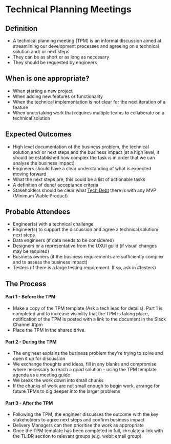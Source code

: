 
# Technical Planning Meetings

## Definition

* A technical planning meeting (TPM) is an informal discussion aimed at streamlining our development processes and agreeing on a technical solution and/ or next steps
* They can be as short or as long as necessary
* They should be requested by engineers

## When is one appropriate?

* When starting a new project
* When adding new features or functionality
* When the technical implementation is not clear for the next iteration of a feature
* When undertaking work that requires multiple teams to collaborate on a technical solution

## Expected Outcomes

* High level documentation of the business problem, the technical solution and/ or next steps and the business impact (at a high level, it should be established how complex the task is in order that we can analyse the business impact)
* Engineers should have a clear understanding of what is expected moving forward
* What the next steps are, this could be a list of actionable tasks
* A definition of done/ acceptance criteria
* Stakeholders should be clear what [Tech Debt](/best-practices/tech-debt.md) there is with any MVP (Minimum Viable Product)


## Probable Attendees

* Engineer(s) with a technical challenge
* Engineer(s) to support the discussion and agree a technical solution/ next steps
* Data engineers (if data needs to be considered)
* Designers or a representative from the UXUI guild (if visual changes may be required)
* Business owners (if the business requirements are sufficiently complex and to assess the business impact)
* Testers (if there is a large testing requirement. If so, ask in #testers)

## The Process

#### Part 1 - Before the TPM

* Make a copy of the TPM template (Ask a tech lead for details). Part 1 is completed and to increase visibility that the TPM is taking place, notification of the TPM is posted with a link to the document in the Slack Channel #tpm
* Place the TPM in the shared drive.

#### Part 2 - During the TPM

* The engineer explains the business problem they're trying to solve and open it up for discussion
* We exchange thoughts and ideas, fill in any blanks and compromise where necessary to reach a good solution - using the TPM template agenda as a meeting guide
* We break the work down into small chunks
* If the chunks of work are not small enough to begin work, arrange for future TPMs to dig deeper into the larger problems

#### Part 3 - After the TPM

* Following the TPM, the engineer discusses the outcome with the key stakeholders to agree next steps and confirm business impact
* Delivery Managers can then prioritise the work as appropriate
* Once the TPM template has been completed in full, circulate a link with the TL;DR section to relevant groups (e.g. webit email group)

